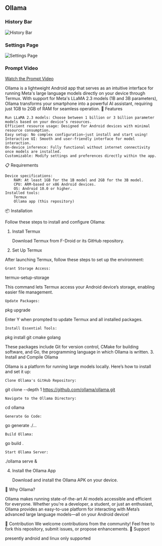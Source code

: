 ## Ollama


### History Bar
![History Bar](media/history_bar.jpg)

### Settings Page
![Settings Page](media/settings_page.jpg)

### Prompt Video
[Watch the Prompt Video](media/prompt.mp4)

Ollama is a lightweight Android app that serves as an intuitive interface for running Meta's large language models directly on your device through Termux. With support for Meta's LLaMA 2.3 models (1B and 3B parameters), Ollama transforms your smartphone into a powerful AI assistant, requiring just 1GB to 2GB of RAM for seamless operation.
🚀 Features

    Run LLaMA 2.3 models: Choose between 1 billion or 3 billion parameter models based on your device’s resources.
    Efficient resource usage: Designed for Android devices with minimal resource consumption.
    Easy setup: No complex configuration—just install and start using!
    Interactive UI: Smooth and user-friendly interface for model interaction.
    On-device inference: Fully functional without internet connectivity once models are installed.
    Customizable: Modify settings and preferences directly within the app.

📋 Requirements

    Device specifications:
        RAM: At least 1GB for the 1B model and 2GB for the 3B model.
        CPU: ARM-based or x86 Android devices.
        OS: Android 10.0 or higher.
    Installed tools:
        Termux
        Ollama app (this repository)

📦 Installation

Follow these steps to install and configure Ollama:
1. Install Termux

    Download Termux from F-Droid or its GitHub repository.
2. Set Up Termux

After launching Termux, follow these steps to set up the environment:

    Grant Storage Access:

   termux-setup-storage

This command lets Termux access your Android device’s storage, enabling easier file management.

    Update Packages:

   pkg upgrade

Enter Y when prompted to update Termux and all installed packages.

    Install Essential Tools:

   pkg install git cmake golang

These packages include Git for version control, CMake for building software, and Go, the programming language in which Ollama is written.
3. Install and Compile Ollama

Ollama is a platform for running large models locally. Here’s how to install and set it up:

    Clone Ollama's GitHub Repository:

   git clone --depth 1 https://github.com/ollama/ollama.git

    Navigate to the Ollama Directory:

   cd ollama

    Generate Go Code:

   go generate ./...

    Build Ollama:

   go build .

    Start Ollama Server:

   ./ollama serve &


4. Install the Ollama App

    Download and install the Ollama APK on your device.

🌟 Why Ollama?

Ollama makes running state-of-the-art AI models accessible and efficient for everyone. Whether you're a developer, a student, or just an enthusiast, Ollama provides an easy-to-use platform for interacting with Meta’s advanced large language models—all on your Android device!

🤝 Contribution
We welcome contributions from the community! Feel free to fork this repository, submit issues, or propose enhancements.
📧 Support

presently android and linux only supported
